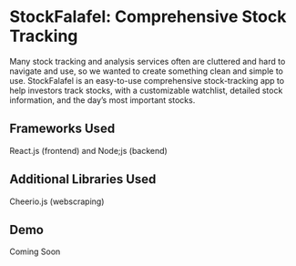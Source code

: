# StockFalafel: Comprehensive Stock Tracking
Many stock tracking and analysis services often are cluttered and hard to navigate and use, so we wanted to create something clean and simple to use. StockFalafel is an easy-to-use comprehensive stock-tracking app to help investors track stocks, with a customizable watchlist, detailed stock information, and the day’s most important stocks.

## Frameworks Used
React.js (frontend) and Node;js (backend)

## Additional Libraries Used
Cheerio.js (webscraping)

## Demo
Coming Soon
